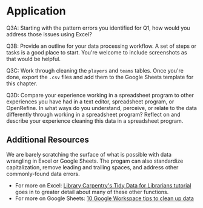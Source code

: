# Application

Q3A: Starting with the pattern errors you identified for Q1, how would you address those issues using Excel?

Q3B: Provide an outline for your data processing workflow. A set of steps or tasks is a good place to start. You're welcome to include screenshots as that would be helpful.

Q3C: Work through cleaning the `players` and `teams` tables. Once you're done, export the `.csv` files and add them to the Google Sheets template for this chapter.

Q3D: Compare your experience working in a spreadsheet program to other experiences you have had in a text editor, spreadsheet program, or OpenRefine. In what ways do you understand, perceive, or relate to the data differently through working in a spreadsheet program? Reflect on and describe your experience cleaning this data in a spreadsheet program.

## Additional Resources

We are barely scratching the surface of what is possible with data wrangling in Excel or Google Sheets. The progam can also standardize capitalization, remove leading and trailing spaces, and address other commonly-found data errors. 
- For more on Excel: [Library Carpentry's Tidy Data for Librarians tutorial](https://librarycarpentry.org/lc-spreadsheets/) goes in to greater detail about many of these other functions.
- For more on Google Sheets: [10 Google Workspace tips to clean up data](https://support.google.com/a/users/answer/9604139?hl=en)